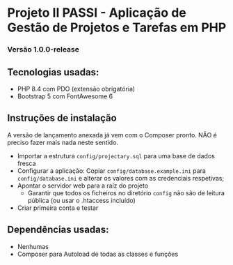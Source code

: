 # Projeto II PASSI - Aplicação de Gestão de Projetos e Tarefas em PHP

### Versão 1.0.0-release

## Tecnologias usadas:
 - PHP 8.4 com PDO (extensão obrigatória)
 - Bootstrap 5 com FontAwesome 6

## Instruções de instalação

A versão de lançamento anexada já vem com o Composer pronto. NÃO é preciso fazer mais nada neste sentido.

 - Importar a estrutura ``config/projectary.sql`` para uma base de dados fresca
 - Configurar a aplicação: Copiar ``config/database.example.ini`` para ``config/database.ini`` e alterar os valores com as credenciais respetivas;
 - Apontar o servidor web para a raíz do projeto
   - Garantir que todos os ficheiros no diretório ``config`` não são de leitura pública (ou usar o .htaccess incluído)
 - Criar primeira conta e testar 

## Dependências usadas:

 - Nenhumas
 - Composer para Autoload de todas as classes e funções